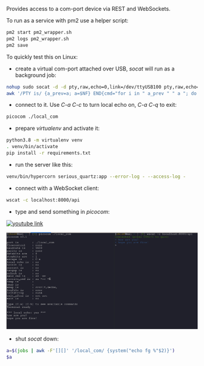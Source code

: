Provides access to a com-port device via REST and WebSockets.

To run as a service with pm2 use a helper script:

```bash
pm2 start pm2_wrapper.sh
pm2 logs pm2_wrapper.sh
pm2 save
```

To quickly test this on Linux:

- create a virtual com-port attached over USB, *socat* will run as a background job:

```bash
nohup sudo socat -d -d pty,raw,echo=0,link=/dev/ttyUSB100 pty,raw,echo=0,link=./local_com &
awk '/PTY is/ {a_prev=a; a=$NF} END{cmd="for i in " a_prev " " a "; do sudo chmod +777 $i; done"; system(cmd)}' nohup.out
```

- connect to it. Use *C-a C-c* to turn local echo on, *C-a C-q* to exit:

```bash
picocom ./local_com
```

- prepare *virtualenv* and activate it:

```bash
python3.8 -m virtualenv venv
. venv/bin/activate
pip install -r requirements.txt
```

- run the server like this:

```bash
venv/bin/hypercorn serious_quartz:app --error-log - --access-log -
```

- connect with a WebSocket client:

```bash
wscat -c localhost:8000/api
```

- type and send something in *picocom*:

[![youtube link](https://img.youtube.com/vi/Q7wuADjRx10/0.jpg)](https://www.youtube.com/watch?v=Q7wuADjRx10)

<div float="left">
    <img src="assets/picocom.png" />
</div>


- shut *socat* down:

```bash
a=$(jobs | awk -F'[][]' '/local_com/ {system("echo fg %"$2)}')
$a
```

